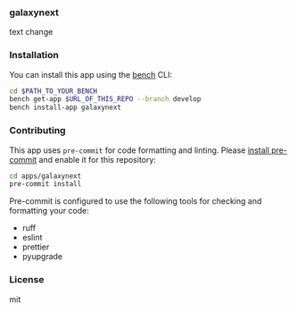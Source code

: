 ### galaxynext

text change

### Installation

You can install this app using the [bench](https://github.com/frappe/bench) CLI:

```bash
cd $PATH_TO_YOUR_BENCH
bench get-app $URL_OF_THIS_REPO --branch develop
bench install-app galaxynext
```

### Contributing

This app uses `pre-commit` for code formatting and linting. Please [install pre-commit](https://pre-commit.com/#installation) and enable it for this repository:

```bash
cd apps/galaxynext
pre-commit install
```

Pre-commit is configured to use the following tools for checking and formatting your code:

- ruff
- eslint
- prettier
- pyupgrade

### License

mit
